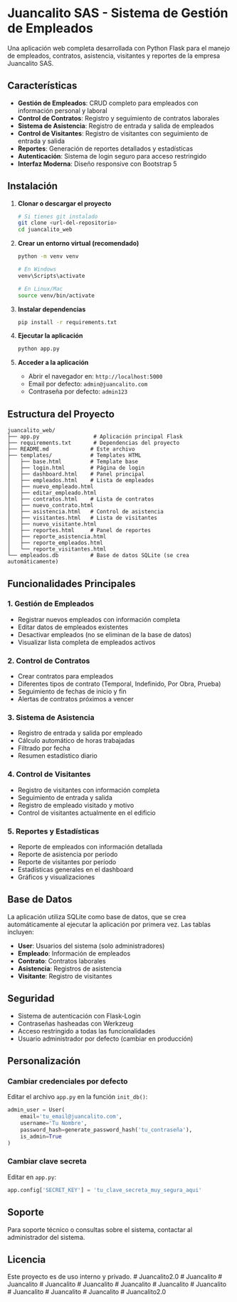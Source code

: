 # Juancalito SAS - Sistema de Gestión de Empleados

Una aplicación web completa desarrollada con Python Flask para el manejo de empleados, contratos, asistencia, visitantes y reportes de la empresa Juancalito SAS.

## Características

- **Gestión de Empleados**: CRUD completo para empleados con información personal y laboral
- **Control de Contratos**: Registro y seguimiento de contratos laborales
- **Sistema de Asistencia**: Registro de entrada y salida de empleados
- **Control de Visitantes**: Registro de visitantes con seguimiento de entrada y salida
- **Reportes**: Generación de reportes detallados y estadísticas
- **Autenticación**: Sistema de login seguro para acceso restringido
- **Interfaz Moderna**: Diseño responsive con Bootstrap 5

## Instalación

1. **Clonar o descargar el proyecto**
   ```bash
   # Si tienes git instalado
   git clone <url-del-repositorio>
   cd juancalito_web
   ```

2. **Crear un entorno virtual (recomendado)**
   ```bash
   python -m venv venv
   
   # En Windows
   venv\Scripts\activate
   
   # En Linux/Mac
   source venv/bin/activate
   ```

3. **Instalar dependencias**
   ```bash
   pip install -r requirements.txt
   ```

4. **Ejecutar la aplicación**
   ```bash
   python app.py
   ```

5. **Acceder a la aplicación**
   - Abrir el navegador en: `http://localhost:5000`
   - Email por defecto: `admin@juancalito.com`
   - Contraseña por defecto: `admin123`

## Estructura del Proyecto

```
juancalito_web/
├── app.py                 # Aplicación principal Flask
├── requirements.txt       # Dependencias del proyecto
├── README.md             # Este archivo
├── templates/            # Templates HTML
│   ├── base.html         # Template base
│   ├── login.html        # Página de login
│   ├── dashboard.html    # Panel principal
│   ├── empleados.html    # Lista de empleados
│   ├── nuevo_empleado.html
│   ├── editar_empleado.html
│   ├── contratos.html    # Lista de contratos
│   ├── nuevo_contrato.html
│   ├── asistencia.html   # Control de asistencia
│   ├── visitantes.html   # Lista de visitantes
│   ├── nuevo_visitante.html
│   ├── reportes.html     # Panel de reportes
│   ├── reporte_asistencia.html
│   ├── reporte_empleados.html
│   └── reporte_visitantes.html
└── empleados.db          # Base de datos SQLite (se crea automáticamente)
```

## Funcionalidades Principales

### 1. Gestión de Empleados
- Registrar nuevos empleados con información completa
- Editar datos de empleados existentes
- Desactivar empleados (no se eliminan de la base de datos)
- Visualizar lista completa de empleados activos

### 2. Control de Contratos
- Crear contratos para empleados
- Diferentes tipos de contrato (Temporal, Indefinido, Por Obra, Prueba)
- Seguimiento de fechas de inicio y fin
- Alertas de contratos próximos a vencer

### 3. Sistema de Asistencia
- Registro de entrada y salida por empleado
- Cálculo automático de horas trabajadas
- Filtrado por fecha
- Resumen estadístico diario

### 4. Control de Visitantes
- Registro de visitantes con información completa
- Seguimiento de entrada y salida
- Registro de empleado visitado y motivo
- Control de visitantes actualmente en el edificio

### 5. Reportes y Estadísticas
- Reporte de empleados con información detallada
- Reporte de asistencia por período
- Reporte de visitantes por período
- Estadísticas generales en el dashboard
- Gráficos y visualizaciones

## Base de Datos

La aplicación utiliza SQLite como base de datos, que se crea automáticamente al ejecutar la aplicación por primera vez. Las tablas incluyen:

- **User**: Usuarios del sistema (solo administradores)
- **Empleado**: Información de empleados
- **Contrato**: Contratos laborales
- **Asistencia**: Registros de asistencia
- **Visitante**: Registro de visitantes

## Seguridad

- Sistema de autenticación con Flask-Login
- Contraseñas hasheadas con Werkzeug
- Acceso restringido a todas las funcionalidades
- Usuario administrador por defecto (cambiar en producción)

## Personalización

### Cambiar credenciales por defecto
Editar el archivo `app.py` en la función `init_db()`:
```python
admin_user = User(
    email='tu_email@juancalito.com',
    username='Tu Nombre',
    password_hash=generate_password_hash('tu_contraseña'),
    is_admin=True
)
```

### Cambiar clave secreta
Editar en `app.py`:
```python
app.config['SECRET_KEY'] = 'tu_clave_secreta_muy_segura_aqui'
```

## Soporte

Para soporte técnico o consultas sobre el sistema, contactar al administrador del sistema.

## Licencia

Este proyecto es de uso interno y privado.
#   J u a n c a l i t o 2 . 0  
 #   J u a n c a l i t o  
 #   J u a n c a l i t o  
 #   J u a n c a l i t o  
 #   J u a n c a l i t o  
 #   J u a n c a l i t o  
 #   J u a n c a l i t o  
 #   J u a n c a l i t o  
 #   J u a n c a l i t o  
 #   J u a n c a l i t o  
 #   J u a n c a l i t o  
 #   J u a n c a l i t o 2 . 0  
 